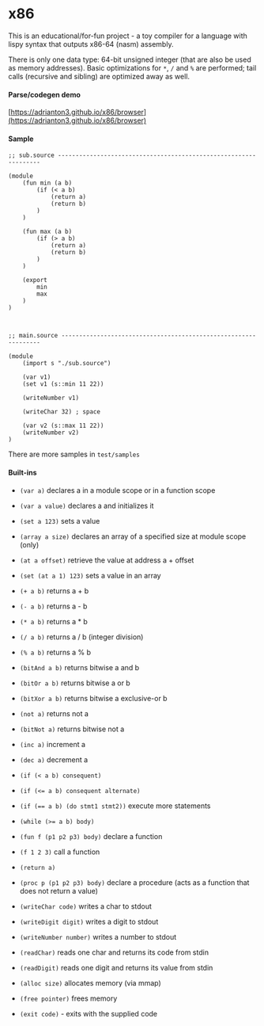 x86
===

This is an educational/for-fun project - a toy compiler for a language with lispy syntax that outputs x86-64 (nasm) assembly.

There is only one data type: 64-bit unsigned integer (that are also be used as memory addresses).
Basic optimizations for `*`, `/` and `%` are performed; tail calls (recursive and sibling) are optimized away as well.


#### Parse/codegen demo

[https://adrianton3.github.io/x86/browser](https://adrianton3.github.io/x86/browser)


#### Sample

```
;; sub.source -----------------------------------------------------------------

(module
    (fun min (a b)
        (if (< a b)
            (return a)
            (return b)
        )
    )

    (fun max (a b)
        (if (> a b)
            (return a)
            (return b)
        )
    )

    (export
        min
        max
    )
)



;; main.source ----------------------------------------------------------------

(module
    (import s "./sub.source")

    (var v1)
    (set v1 (s::min 11 22))

    (writeNumber v1)

    (writeChar 32) ; space

    (var v2 (s::max 11 22))
    (writeNumber v2)
)
```

There are more samples in `test/samples`


#### Built-ins

+ `(var a)` declares a in a module scope or in a function scope
+ `(var a value)` declares a and initializes it
+ `(set a 123)` sets a value
+ `(array a size)` declares an array of a specified size at module scope (only)

+ `(at a offset)` retrieve the value at address a + offset
+ `(set (at a 1) 123)` sets a value in an array

+ `(+ a b)` returns a + b
+ `(- a b)` returns a - b
+ `(* a b)` returns a * b
+ `(/ a b)` returns a / b (integer division)
+ `(% a b)` returns a % b

+ `(bitAnd a b)` returns bitwise a and b
+ `(bitOr a b)` returns bitwise a or b
+ `(bitXor a b)` returns bitwise a exclusive-or b

+ `(not a)` returns not a
+ `(bitNot a)` returns bitwise not a

+ `(inc a)` increment a
+ `(dec a)` decrement a

+ `(if (< a b) consequent)`
+ `(if (<= a b) consequent alternate)`

+ `(if (== a b) (do stmt1 stmt2))` execute more statements

+ `(while (>= a b) body)`

+ `(fun f (p1 p2 p3) body)` declare a function
+ `(f 1 2 3)` call a function
+ `(return a)`
+ `(proc p (p1 p2 p3) body)` declare a procedure (acts as a function that does not return a value)

+ `(writeChar code)` writes a char to stdout
+ `(writeDigit digit)` writes a digit to stdout
+ `(writeNumber number)` writes a number to stdout
+ `(readChar)` reads one char and returns its code from stdin
+ `(readDigit)` reads one digit and returns its value from stdin

+ `(alloc size)` allocates memory (via mmap)
+ `(free pointer)` frees memory

+ `(exit code)` - exits with the supplied code